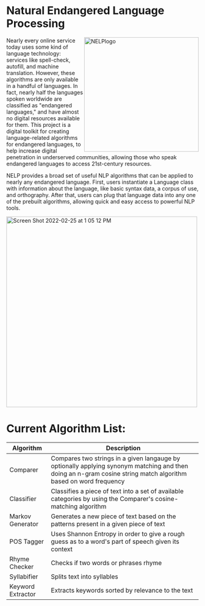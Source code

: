 # Natural Endangered Language Processing   

<!--[![Current Release Version](https://img.shields.io/github/release/jtint24/NELP.svg?style=flat-square&logo=github)](https://github.com/jtint24/Natural-Endangered-Language-Processing/releases) -->

<img width="300" alt="NELPlogo" src="https://user-images.githubusercontent.com/89891042/155790054-30ca27b2-96aa-4026-bf32-e7a6814af855.png" align="right"> 

Nearly every online service today uses some kind of language technology: services like spell-check, autofill, and machine translation. However, these algorithms are only available in a handful of languages. In fact, nearly half the languages spoken worldwide are classified as "endangered languages," and have almost no digital resources available for them. This project is a digital toolkit for creating language-related algorithms for endangered languages, to help increase digital penetration in underserved communities, allowing those who speak endangered languages to access 21st-century resources.

NELP provides a broad set of useful NLP algorithms that can be applied to nearly any endangered language. First, users instantiate a Language class with information about the language, like basic syntax data, a corpus of use, and orthography. After that, users can plug that language data into any one of the prebuilt algorithms, allowing quick and easy access to powerful NLP tools. 

<img width="500" alt="Screen Shot 2022-02-25 at 1 05 12 PM" src="https://user-images.githubusercontent.com/89891042/155789373-80d5c9b8-190a-4ab5-98ee-1254a0f67a8f.png">

# Current Algorithm List:

|Algorithm   | Description |
|------------|-------------|
|Comparer    | Compares two strings in a given langauge by optionally applying synonym matching and then doing an n-gram cosine string match algorithm based on word frequency|
|Classifier  | Classifies a piece of text into a set of available categories by using the Comparer's cosine-matching algorithm |
|Markov Generator| Generates a new piece of text based on the patterns present in a given piece of text |
|POS Tagger | Uses Shannon Entropy in order to give a rough guess as to a word's part of speech given its context |
|Rhyme Checker | Checks if two words or phrases rhyme |
|Syllabifier | Splits text into syllables |
|Keyword Extractor | Extracts keywords sorted by relevance to the text |
